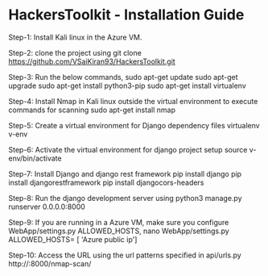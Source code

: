 # HackersToolkit - Installation Guide

Step-1: Install Kali linux in the Azure VM.

Step-2: clone the project using 
        git clone https://github.com/VSaiKiran93/HackersToolkit.git

Step-3: Run the below commands,
        sudo apt-get update
        sudo apt-get upgrade
        sudo apt-get install python3-pip
        sudo apt-get install virtualenv
        
Step-4: Install Nmap in Kali linux outside the virtual environment to execute commands for scanning
          sudo apt-get install nmap
        
Step-5: Create a virtual environment for Django dependency files
        virtualenv v-env
        
 Step-6: Activate the virtual environment for django project setup
        source v-env/bin/activate
 
 Step-7: Install Django and django rest framework
         pip install django
         pip install djangorestframework
         pip install djangocors-headers
         
 Step-8: Run the django development server using 
         python3 manage.py runserver 0.0.0.0:8000
         
 Step-9: If you are running in a Azure VM, make sure you configure WebApp/settings.py ALLOWED_HOSTS,
         nano WebApp/settings.py
         ALLOWED_HOSTS= [ 'Azure public ip']
     
 Step-10: Access the URL using the url patterns specified in api/urls.py
         http://<ip>:8000/nmap-scan/
